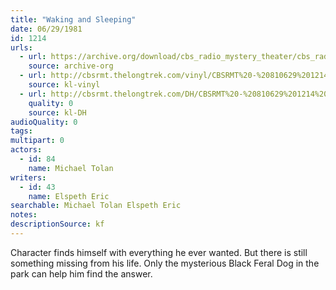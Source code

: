 ```yaml
---
title: "Waking and Sleeping"
date: 06/29/1981
id: 1214
urls: 
  - url: https://archive.org/download/cbs_radio_mystery_theater/cbs_radio_mystery_theater-1201-1250.zip/cbs_radio_mystery_theater-1201-1250%2Fcbsrmt_1214_waking_and_sleeping.mp3
    source: archive-org
  - url: http://cbsrmt.thelongtrek.com/vinyl/CBSRMT%20-%20810629%201214%20Waking%20&%20Sleeping_afrts.mp3
    source: kl-vinyl
  - url: http://cbsrmt.thelongtrek.com/DH/CBSRMT%20-%20810629%201214%20Waking%20and%20Sleeping_dh.mp3
    quality: 0
    source: kl-DH
audioQuality: 0
tags: 
multipart: 0
actors:  
  - id: 84
    name: Michael Tolan
writers:  
  - id: 43
    name: Elspeth Eric
searchable: Michael Tolan Elspeth Eric
notes: 
descriptionSource: kf
---
```

Character finds himself with everything he ever wanted. But there is still something missing from his life. Only the mysterious Black Feral Dog in the park can help him find the answer.